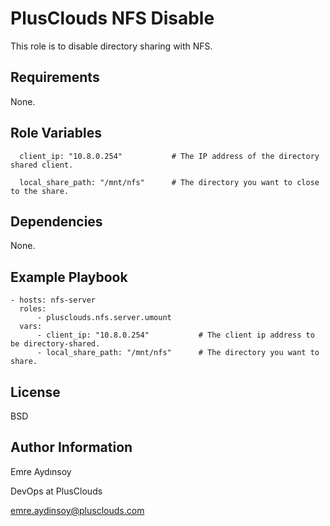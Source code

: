 PlusClouds NFS Disable
=========

This role is to disable directory sharing with NFS.


Requirements
------------

None.


Role Variables
--------------

      client_ip: "10.8.0.254"           # The IP address of the directory shared client.

      local_share_path: "/mnt/nfs"      # The directory you want to close to the share.


Dependencies
------------

None.



Example Playbook
----------------

    - hosts: nfs-server
      roles:
          - plusclouds.nfs.server.umount
      vars:
          - client_ip: "10.8.0.254"           # The client ip address to be directory-shared.
          - local_share_path: "/mnt/nfs"      # The directory you want to share.





License
-------

BSD

Author Information
------------------

Emre Aydınsoy

DevOps at PlusClouds

emre.aydinsoy@plusclouds.com
